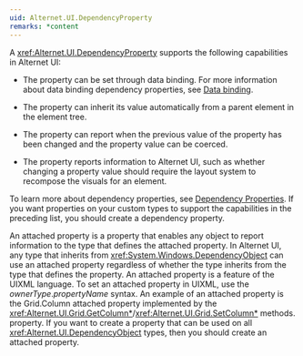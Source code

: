 ```yaml
---
uid: Alternet.UI.DependencyProperty
remarks: *content
---
```

 A <xref:Alternet.UI.DependencyProperty> supports the following capabilities in
 Alternet UI:  
  
-   The property can be set through data binding. For more information about
    data binding dependency properties, see [Data
    binding](../../introduction/data-binding/data-binding.md).
  
-   The property can inherit its value automatically from a parent element in
    the element tree.
  
-   The property can report when the previous value of the property has been
    changed and the property value can be coerced.
  
-   The property reports information to Alternet UI, such as whether changing a
    property value should require the layout system to recompose the visuals for
    an element.  
    
 To learn more about dependency properties, see [Dependency
 Properties](../../introduction/dependency-properties/dependency-properties.md). If
 you want properties on your custom types to support the capabilities in the
 preceding list, you should create a dependency property.
  
 An attached property is a property that enables any object to report
 information to the type that defines the attached property. In Alternet UI, any
 type that inherits from <xref:System.Windows.DependencyObject> can use an
 attached property regardless of whether the type inherits from the type that
 defines the property. An attached property is a feature of the UIXML language.
 To set an attached property in UIXML, use the *ownerType*.*propertyName* syntax.
 An example of an attached property is the Grid.Column attached property implemented by the
 <xref:Alternet.UI.Grid.GetColumn*>/<xref:Alternet.UI.Grid.SetColumn*> methods.
 property. If you want to create a property that can be used on all
 <xref:Alternet.UI.DependencyObject> types, then you should create an
 attached property.
